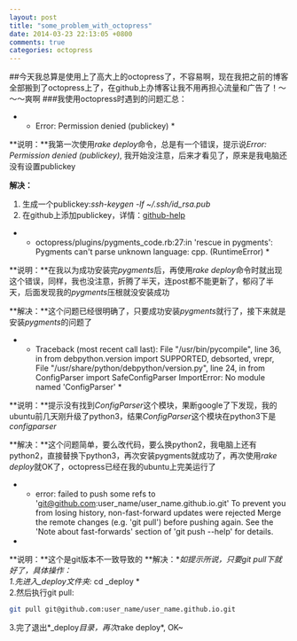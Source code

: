 ```yaml
---
layout: post
title: "some_problem_with_octopress"
date: 2014-03-23 22:13:05 +0800
comments: true
categories: octopress
---
```

##今天我总算是使用上了高大上的octopress了，不容易啊，现在我把之前的博客全部搬到了octopress上了，在github上办博客让我不用再担心流量和广告了！～～～爽啊
###我使用octopress时遇到的问题汇总：

* * Error: Permission denied (publickey) *  

**说明：**我第一次使用*rake deploy*命令，总是有一个错误，提示说*Error: Permission denied (publickey)*, 我开始没注意，后来才看见了，原来是我电脑还没有设置publickey

**解决：**
> 
1. 生成一个publickey:*ssh-keygen -lf ~/.ssh/id_rsa.pub*
2. 在github上添加publickey，详情：[github-help](https://help.github.com/articles/error-permission-denied-publickey)
<!-- more -->
* * octopress/plugins/pygments_code.rb:27:in 'rescue in pygments': Pygments can't parse unknown language: cpp. (RuntimeError) *  

**说明：**在我以为成功安装完*pygments*后，再使用*rake deploy*命令时就出现这个错误，同样，我也没注意，折腾了半天，连post都不能更新了，郁闷了半天，后面发现我的*pygments*压根就没安装成功

**解决：**这个问题已经很明确了，只要成功安装*pygments*就行了，接下来就是安装*pygments*的问题了

* * Traceback (most recent call last):
  File "/usr/bin/pycompile", line 36, in <module>
    from debpython.version import SUPPORTED, debsorted, vrepr, \
  File "/usr/share/python/debpython/version.py", line 24, in <module>
    from ConfigParser import SafeConfigParser
ImportError: No module named 'ConfigParser' *

**说明：**提示没有找到*ConfigParser*这个模块，果断google了下发现，我的ubuntu前几天刚升级了python3，结果*ConfigParser*这个模块在python3下是*configparser*

**解决：**这个问题简单，要么改代码，要么换python2，我电脑上还有python2，直接替换下python3，再次安装pygments就成功了，再次使用*rake deploy*就OK了，octopress已经在我的ubuntu上完美运行了

* * error: failed to push some refs to 'git@github.com:user_name/user_name.github.io.git'
To prevent you from losing history, non-fast-forward updates were rejected
Merge the remote changes (e.g. 'git pull') before pushing again.  See the
'Note about fast-forwards' section of 'git push --help' for details.
*
**说明：**这个是git版本不一致导致的
**解决：**如提示所说，只要git pull下就好了，具体操作：  
1.先进入_deploy文件夹:* cd _deploy *  
2.然后执行git pull:
``` sh
git pull git@github.com:user_name/user_name.github.io.git
```   
3.完了退出*_deploy*目录，再次*rake deploy*, OK~
